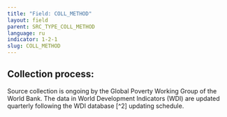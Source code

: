 ```yaml
---
title: "Field: COLL_METHOD"
layout: field
parent: SRC_TYPE_COLL_METHOD
language: ru
indicator: 1-2-1
slug: COLL_METHOD
---
```

## Collection process:

Source collection is ongoing by the Global Poverty Working Group of the World Bank. The data in World Development Indicators (WDI) are updated quarterly following the WDI database [^2] updating schedule.